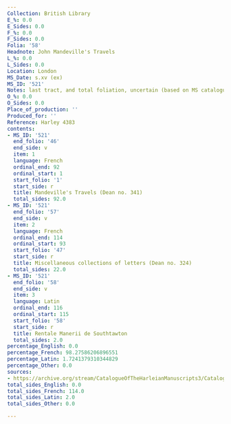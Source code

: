 ```yaml
---
Collection: British Library
E_%: 0.0
E_Sides: 0.0
F_%: 0.0
F_Sides: 0.0
Folia: '58'
Headnote: John Mandeville's Travels
L_%: 0.0
L_Sides: 0.0
Location: London
MS_Date: s.xv (ex)
MS_ID: '521'
Notes: last tract, and total foliation, uncertain (based on MS catalogue)
O_%: 0.0
O_Sides: 0.0
Place_of_production: ''
Produced_for: ''
Reference: Harley 4383
contents:
- MS_ID: '521'
  end_folio: '46'
  end_side: v
  item: 1
  language: French
  ordinal_end: 92
  ordinal_start: 1
  start_folio: '1'
  start_side: r
  title: Mandeville's Travels (Dean no. 341)
  total_sides: 92.0
- MS_ID: '521'
  end_folio: '57'
  end_side: v
  item: 2
  language: French
  ordinal_end: 114
  ordinal_start: 93
  start_folio: '47'
  start_side: r
  title: Miscellaneous collections of letters (Dean no. 324)
  total_sides: 22.0
- MS_ID: '521'
  end_folio: '58'
  end_side: v
  item: 3
  language: Latin
  ordinal_end: 116
  ordinal_start: 115
  start_folio: '58'
  start_side: r
  title: Rentale Manerii de Southtawton
  total_sides: 2.0
percentage_English: 0.0
percentage_French: 98.27586206896551
percentage_Latin: 1.7241379310344829
percentage_Other: 0.0
sources:
- https://archive.org/stream/CatalogueOfTheHarleianManuscripts3/Catalogue_of_the_Harleian_Manuscripts_3#page/n147/mode/2up
total_sides_English: 0.0
total_sides_French: 114.0
total_sides_Latin: 2.0
total_sides_Other: 0.0

---
```


